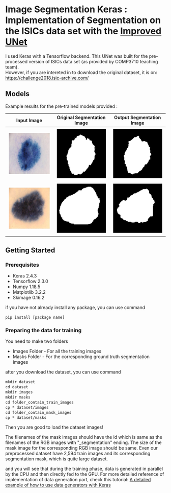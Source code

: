 # Image Segmentation Keras : Implementation of Segmentation on the ISICs data set with the [Improved UNet](https://arxiv.org/abs/1802.10508v1)
I used Keras with a Tensorflow backend. This UNet was built for the pre-processed version of ISICs data set (as provided by COMP3710 teaching team).  
However, if you are intereted in to download the original dataset, it is on: https://challenge2018.isic-archive.com/

## Models
Example results for the pre-trained models provided :

Input Image            |  Original Segmentation Image|  Output Segmentation Image
:-------------------------:|:-------------------------:|:-------------------------:
![](resources/x_train_11.png)  |  ![](resources/y_train_11.png)|  ![](resources/preds_train_11.png)
![](resources/x_train_12.png)  |  ![](resources/y_train_12.png)|  ![](resources/preds_train_12.png)

## Getting Started

### Prerequisites

* Keras 2.4.3
* Tensorflow 2.3.0
* Numpy 1.18.5 
* Matplotlib 3.2.2
* Skimage 0.16.2

if you have not already install any package, you can use command 
```shell
pip install [package name]
```

### Preparing the data for training

You need to make two folders

* Images Folder - For all the training images
* Masks Folder - For the corresponding ground truth segmentation images

after you download the dataset, you can use command 
```shell
mkdir dataset
cd dataset
mkdir images
mkdir masks
cd folder_contain_train_images
cp * dataset/images
cd folder_contain_mask_images
cp * dataset/masks
```
Then you are good to load the dataset images!

The filenames of the mask images should have the id which is same as the filenames of the RGB images with "_segmentation" ending.
The size of the mask image for the corresponding RGB image should be same.
Even our preprocessed dataset have 2,594 train images and its corresponding segmentation mask, which is quite large dataset.

and you will see that during the training phase, data is generated in parallel by the CPU and then directly fed to the GPU.
For more detailed reference of implementation of data generation part, check this tutorial:
[A detailed example of how to use data generators with Keras](https://stanford.edu/~shervine/blog/keras-how-to-generate-data-on-the-fly)
